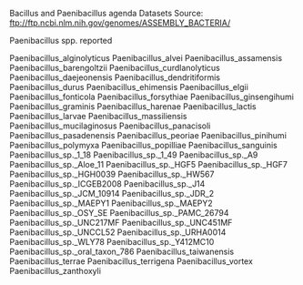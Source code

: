 Bacillus and Paenibacillus agenda
Datasets
Source: ftp://ftp.ncbi.nlm.nih.gov/genomes/ASSEMBLY_BACTERIA/

Paenibacillus spp. reported

Paenibacillus_alginolyticus
Paenibacillus_alvei
Paenibacillus_assamensis
Paenibacillus_barengoltzii
Paenibacillus_curdlanolyticus
Paenibacillus_daejeonensis
Paenibacillus_dendritiformis
Paenibacillus_durus
Paenibacillus_ehimensis
Paenibacillus_elgii
Paenibacillus_fonticola
Paenibacillus_forsythiae
Paenibacillus_ginsengihumi
Paenibacillus_graminis
Paenibacillus_harenae
Paenibacillus_lactis
Paenibacillus_larvae
Paenibacillus_massiliensis
Paenibacillus_mucilaginosus
Paenibacillus_panacisoli
Paenibacillus_pasadenensis
Paenibacillus_peoriae
Paenibacillus_pinihumi
Paenibacillus_polymyxa
Paenibacillus_popilliae
Paenibacillus_sanguinis
Paenibacillus_sp._1_18
Paenibacillus_sp._1_49
Paenibacillus_sp._A9
Paenibacillus_sp._Aloe_11
Paenibacillus_sp._HGF5
Paenibacillus_sp._HGF7
Paenibacillus_sp._HGH0039
Paenibacillus_sp._HW567
Paenibacillus_sp._ICGEB2008
Paenibacillus_sp._J14
Paenibacillus_sp._JCM_10914
Paenibacillus_sp._JDR_2
Paenibacillus_sp._MAEPY1
Paenibacillus_sp._MAEPY2
Paenibacillus_sp._OSY_SE
Paenibacillus_sp._PAMC_26794
Paenibacillus_sp._UNC217MF
Paenibacillus_sp._UNC451MF
Paenibacillus_sp._UNCCL52
Paenibacillus_sp._URHA0014
Paenibacillus_sp._WLY78
Paenibacillus_sp._Y412MC10
Paenibacillus_sp._oral_taxon_786
Paenibacillus_taiwanensis
Paenibacillus_terrae
Paenibacillus_terrigena
Paenibacillus_vortex
Paenibacillus_zanthoxyli


